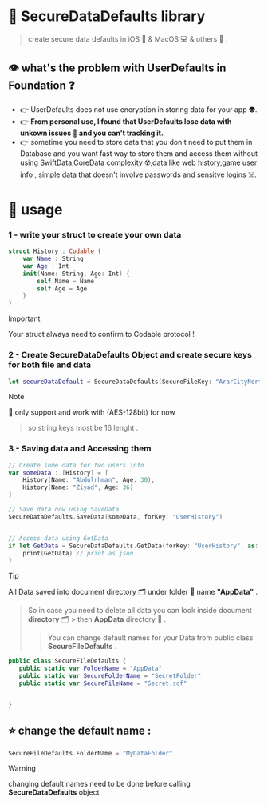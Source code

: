 # 🔐 SecureDataDefaults library
> create secure data defaults in iOS 📱 & MacOS 💻 & others 💎 .


## 👁️ what's the problem with UserDefaults in Foundation ❓
- 👉 UserDefaults does not use encryption in storing data for your app 👽.
- 👉 **From personal use, I found that UserDefaults lose data with unkown issues 🤔 and you can't tracking it.**
- 👉 sometime you need to store data that you don't need to put them in Database and you want fast way to store them and access them without using SwiftData,CoreData complexity ☢️,data like web history,game user info , simple data that doesn't involve passwords and sensitve logins ☠️.




# 🎯 usage 
### 1 - write your struct to create your own data 
```swift
struct History : Codable {
    var Name : String
    var Age : Int
    init(Name: String, Age: Int) {
        self.Name = Name
        self.Age = Age
    }
}
```
> [!IMPORTANT]
> Your struct always need to confirm to Codable protocol !


### 2 - Create SecureDataDefaults Object and create secure keys for both file and data
```swift
let secureDataDefault = SecureDataDefaults(SecureFileKey: "ArarCityNorthBor", DataKey: "_DataDefaultArar")
```
> [!NOTE]
> 🔑 only support and work with (AES-128bit) for now 
>  > so string keys most be 16 lenght .



### 3 - Saving data and Accessing them
```swift
// Create some data for two users info 
var someData : [History] = [
    History(Name: "Abdulrhman", Age: 30),
    History(Name: "Ziyad", Age: 36)
]

// Save data now using SaveData
SecureDataDefaults.SaveData(someData, forKey: "UserHistory")


// Access data using GetData
if let GetData = SecureDataDefaults.GetData(forKey: "UserHistory", as: [History].self) {
    print(GetData) // print as json 
}
```

> [!TIP]
> All Data saved into document directory 🗂️ under folder 📂 name **"AppData"** .
> > So in case you need to delete all data you can look inside document **directory** 🗂️ > then **AppData** directory 📂 .
> > > You can change default names for your Data from public class **SecureFileDefaults** .
 ```swift
public class SecureFileDefaults {
    public static var FolderName = "AppData"
    public static var SecureFolderName = "SecretFolder"
    public static var SecureFileName = "Secret.scf" 


}
```
## ⭐ change the default name :
```swift
SecureFileDefaults.FolderName = "MyDataFolder" 
```
> [!WARNING]
> changing default names need to be done before calling **SecureDataDefaults** object 

